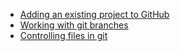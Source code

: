 * [Adding an existing project to GitHub](docs/adding.project2github.md)
* [Working with git branches](docs/branches.md)
* [Controlling files in git](docs/files.md)